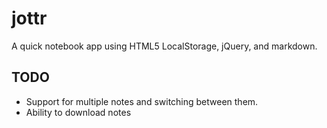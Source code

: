 jottr
=====

A quick notebook app using HTML5 LocalStorage, jQuery, and markdown.


TODO
----

* Support for multiple notes and switching between them.
* Ability to download notes
